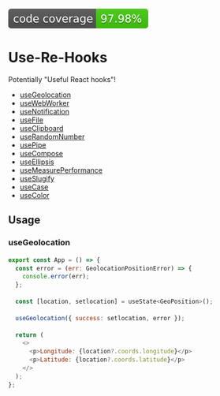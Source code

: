 ![JS coverage](./badges/code_coverage.svg)

# Use-Re-Hooks

Potentially "Useful React hooks"!

- [useGeolocation](https://github.com/shaneiadt/re-hooks/blob/master/src/useGeolocation/index.tsx)
- [useWebWorker](https://github.com/shaneiadt/re-hooks/blob/master/src/useWebWorker/index.tsx)
- [useNotification](https://github.com/shaneiadt/re-hooks/blob/master/src/useNotification/index.tsx)
- [useFile](https://github.com/shaneiadt/re-hooks/blob/master/src/useFile/index.tsx)
- [useClipboard](https://github.com/shaneiadt/re-hooks/blob/master/src/useClipboard/index.tsx)
- [useRandomNumber](https://github.com/shaneiadt/re-hooks/blob/master/src/useRandomNumber/index.tsx)
- [usePipe](https://github.com/shaneiadt/re-hooks/blob/master/src/usePipe/index.tsx)
- [useCompose](https://github.com/shaneiadt/re-hooks/blob/master/src/useCompose/index.tsx)
- [useEllipsis](https://github.com/shaneiadt/re-hooks/blob/master/src/useEllipsis/index.tsx)
- [useMeasurePerformance](https://github.com/shaneiadt/re-hooks/blob/master/src/useMeasurePerformance/index.tsx)
- [useSlugify](https://github.com/shaneiadt/re-hooks/blob/master/src/useSlugify/index.tsx)
- [useCase](https://github.com/shaneiadt/re-hooks/blob/master/src/useCase/index.tsx)
- [useColor](https://github.com/shaneiadt/re-hooks/blob/master/src/useColor/index.tsx)

## Usage

### useGeolocation

```javascript
export const App = () => {
  const error = (err: GeolocationPositionError) => {
    console.error(err);
  };

  const [location, setlocation] = useState<GeoPosition>();

  useGeolocation({ success: setlocation, error });

  return (
    <>
      <p>Longitude: {location?.coords.longitude}</p>
      <p>Latitude: {location?.coords.latitude}</p>
    </>
  );
};
```